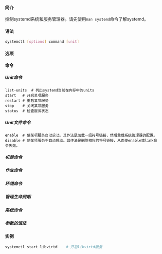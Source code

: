#### 简介

控制systemd系统和服务管理器。请先使用`man systemd`命令了解systemd。

#### 语法

```bash
systemctl [options] command [unit]
```

#### 选项

#### 命令

##### Unit命令

```
list-units	# 列出systemd当前在内存中的units
start	# 开启某项服务
restart	# 重启某项服务
stop	# 关闭某项服务
status	# 检查服务状态
```



##### Unit文件命令

```
enable	# 使某项服务自动启动。其作法是加载一组符号链接，然后重载系统管理器的配置。
disable	# 使某项服务不自动启动。其作法是删除相应的符号链接，从而使enable或link命令失效。
```



##### 机器命令

##### 作业命令

##### 环境命令

##### 管理生命周期

##### 系统命令

##### 参数的语法

#### 实例

```bash
systemctl start libvirtd	# 开启libvirtd服务
```

